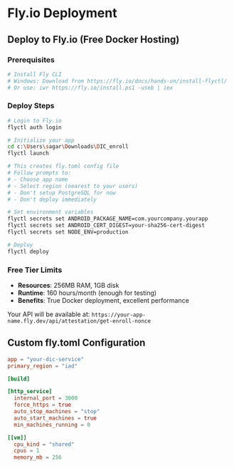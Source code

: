 # Fly.io Deployment

## Deploy to Fly.io (Free Docker Hosting)

### Prerequisites
```bash
# Install Fly CLI
# Windows: Download from https://fly.io/docs/hands-on/install-flyctl/
# Or use: iwr https://fly.io/install.ps1 -useb | iex
```

### Deploy Steps
```bash
# Login to Fly.io
flyctl auth login

# Initialize your app
cd c:\Users\sagar\Downloads\DIC_enroll
flyctl launch

# This creates fly.toml config file
# Follow prompts to:
# - Choose app name
# - Select region (nearest to your users)
# - Don't setup PostgreSQL for now
# - Don't deploy immediately

# Set environment variables
flyctl secrets set ANDROID_PACKAGE_NAME=com.yourcompany.yourapp
flyctl secrets set ANDROID_CERT_DIGEST=your-sha256-cert-digest
flyctl secrets set NODE_ENV=production

# Deploy
flyctl deploy
```

### Free Tier Limits
- **Resources**: 256MB RAM, 1GB disk
- **Runtime**: 160 hours/month (enough for testing)
- **Benefits**: True Docker deployment, excellent performance

Your API will be available at: `https://your-app-name.fly.dev/api/attestation/get-enroll-nonce`

## Custom fly.toml Configuration
```toml
app = "your-dic-service"
primary_region = "iad"

[build]

[http_service]
  internal_port = 3000
  force_https = true
  auto_stop_machines = "stop"
  auto_start_machines = true
  min_machines_running = 0

[[vm]]
  cpu_kind = "shared"
  cpus = 1
  memory_mb = 256
```
